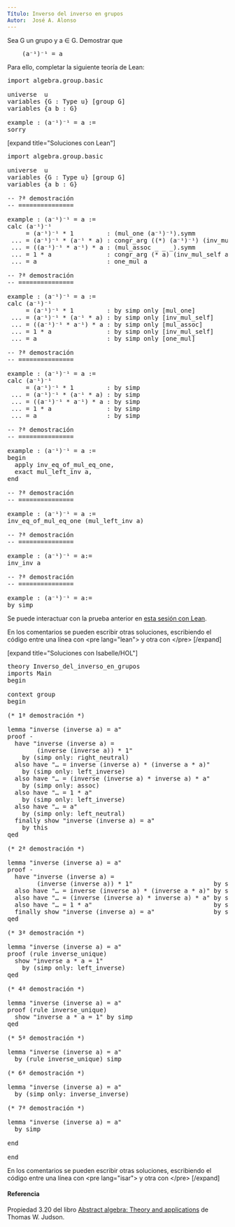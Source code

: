 ```yaml
---
Título: Inverso del inverso en grupos
Autor:  José A. Alonso
---
```


Sea G un grupo y a ∈ G. Demostrar que
<pre lang="text">
    (a⁻¹)⁻¹ = a
</pre>

Para ello, completar la siguiente teoría de Lean:

<pre lang="lean">
import algebra.group.basic

universe  u
variables {G : Type u} [group G]
variables {a b : G}

example : (a⁻¹)⁻¹ = a :=
sorry
</pre>

[expand title="Soluciones con Lean"]

<pre lang="lean">
import algebra.group.basic

universe  u
variables {G : Type u} [group G]
variables {a b : G}

-- ?ª demostración
-- ===============

example : (a⁻¹)⁻¹ = a :=
calc (a⁻¹)⁻¹
     = (a⁻¹)⁻¹ * 1         : (mul_one (a⁻¹)⁻¹).symm
 ... = (a⁻¹)⁻¹ * (a⁻¹ * a) : congr_arg ((*) (a⁻¹)⁻¹) (inv_mul_self a).symm
 ... = ((a⁻¹)⁻¹ * a⁻¹) * a : (mul_assoc _ _ _).symm
 ... = 1 * a               : congr_arg (* a) (inv_mul_self a⁻¹)
 ... = a                   : one_mul a

-- ?ª demostración
-- ===============

example : (a⁻¹)⁻¹ = a :=
calc (a⁻¹)⁻¹
     = (a⁻¹)⁻¹ * 1         : by simp only [mul_one]
 ... = (a⁻¹)⁻¹ * (a⁻¹ * a) : by simp only [inv_mul_self]
 ... = ((a⁻¹)⁻¹ * a⁻¹) * a : by simp only [mul_assoc]
 ... = 1 * a               : by simp only [inv_mul_self]
 ... = a                   : by simp only [one_mul]

-- ?ª demostración
-- ===============

example : (a⁻¹)⁻¹ = a :=
calc (a⁻¹)⁻¹
     = (a⁻¹)⁻¹ * 1         : by simp
 ... = (a⁻¹)⁻¹ * (a⁻¹ * a) : by simp
 ... = ((a⁻¹)⁻¹ * a⁻¹) * a : by simp
 ... = 1 * a               : by simp
 ... = a                   : by simp

-- ?ª demostración
-- ===============

example : (a⁻¹)⁻¹ = a :=
begin
  apply inv_eq_of_mul_eq_one,
  exact mul_left_inv a,
end

-- ?ª demostración
-- ===============

example : (a⁻¹)⁻¹ = a :=
inv_eq_of_mul_eq_one (mul_left_inv a)

-- ?ª demostración
-- ===============

example : (a⁻¹)⁻¹ = a:=
inv_inv a

-- ?ª demostración
-- ===============

example : (a⁻¹)⁻¹ = a:=
by simp
</pre>

Se puede interactuar con la prueba anterior en <a href="https://www.cs.us.es/~jalonso/lean-web-editor/#url=https://raw.githubusercontent.com/jaalonso/Calculemus/main/src/Inverso_del_inverso_en_grupos.lean" rel="noopener noreferrer" target="_blank">esta sesión con Lean</a>.

En los comentarios se pueden escribir otras soluciones, escribiendo el código entre una línea con &#60;pre lang=&quot;lean&quot;&#62; y otra con &#60;/pre&#62;
[/expand]

[expand title="Soluciones con Isabelle/HOL"]

<pre lang="isar">
theory Inverso_del_inverso_en_grupos
imports Main
begin

context group
begin

(* 1ª demostración *)

lemma "inverse (inverse a) = a"
proof -
  have "inverse (inverse a) =
        (inverse (inverse a)) * 1"
    by (simp only: right_neutral)
  also have "… = inverse (inverse a) * (inverse a * a)"
    by (simp only: left_inverse)
  also have "… = (inverse (inverse a) * inverse a) * a"
    by (simp only: assoc)
  also have "… = 1 * a"
    by (simp only: left_inverse)
  also have "… = a"
    by (simp only: left_neutral)
  finally show "inverse (inverse a) = a"
    by this
qed

(* 2ª demostración *)

lemma "inverse (inverse a) = a"
proof -
  have "inverse (inverse a) =
        (inverse (inverse a)) * 1"                      by simp
  also have "… = inverse (inverse a) * (inverse a * a)" by simp
  also have "… = (inverse (inverse a) * inverse a) * a" by simp
  also have "… = 1 * a"                                 by simp
  finally show "inverse (inverse a) = a"                by simp
qed

(* 3ª demostración *)

lemma "inverse (inverse a) = a"
proof (rule inverse_unique)
  show "inverse a * a = 1"
    by (simp only: left_inverse)
qed

(* 4ª demostración *)

lemma "inverse (inverse a) = a"
proof (rule inverse_unique)
  show "inverse a * a = 1" by simp
qed

(* 5ª demostración *)

lemma "inverse (inverse a) = a"
  by (rule inverse_unique) simp

(* 6ª demostración *)

lemma "inverse (inverse a) = a"
  by (simp only: inverse_inverse)

(* 7ª demostración *)

lemma "inverse (inverse a) = a"
  by simp

end

end
</pre>

En los comentarios se pueden escribir otras soluciones, escribiendo el código entre una línea con &#60;pre lang=&quot;isar&quot;&#62; y otra con &#60;/pre&#62;
[/expand]

<h4>Referencia</h4>

Propiedad 3.20 del libro [Abstract algebra: Theory and applications](http://abstract.ups.edu/download/aata-20200730.pdf#page=49) de Thomas W. Judson.
